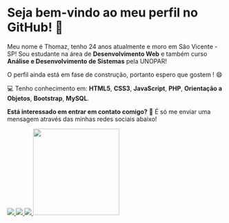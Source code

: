 # Seja bem-vindo ao meu perfil no GitHub! 👋

Meu nome é Thomaz, tenho 24 anos atualmente e moro em São Vicente - SP!
Sou estudante na área de **Desenvolvimento Web** e também curso **Análise e Desenvolvimento de Sistemas** pela UNOPAR!

O perfil ainda está em fase de construção, portanto espero que gostem ! :smile:

:computer: Tenho conhecimento em: **HTML5**, **CSS3**, **JavaScript**, **PHP**, **Orientação a Objetos**, **Bootstrap**, **MySQL**.

**Está interessado em entrar em contato comigo?** :email: É só me enviar uma mensagem através das minhas redes sociais abaixo!

<p align="left">
 <a href="https://www.linkedin.com/in/thomazpaiva/" alt="Linkedin">
   <img src="https://img.shields.io/badge/LinkedIn-0077B5?style=for-the-badge&logo=linkedin&logoColor=white"
 </a>
  
 <a href="https://api.whatsapp.com/send?phone=5513981780003" alt="WhatsApp">
   <img src="https://img.shields.io/badge/WhatsApp-25D366?style=for-the-badge&logo=whatsapp&logoColor=white"/> 
 </a>
  
 <a href="https://mail.google.com/mail/u/1/#inbox" alt="Gmail">
  <img src="https://img.shields.io/badge/Gmail-D14836?style=for-the-badge&logo=gmail&logoColor=white" 
 </a> 
  
 <a href="https://outlook.live.com/mail/0/inbox" alt="Outlook">
  <img src="https://img.shields.io/badge/Microsoft_Outlook-0078D4?style=for-the-badge&logo=microsoft-outlook&logoColor=white" width="200px"/>
 </a>  
</p>
